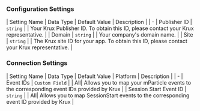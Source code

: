 

### Configuration Settings

| Setting Name |  Data Type    | Default Value  | Description |
| -
| Publisher ID | `string` | <unset> | Your Krux Publisher ID. To obtain this ID, please contact your Krux representative. |
| Domain | `string` | <unset> | Your company's domain name. |
| Site | `string` | <unset> | The Krux site ID for your app. To obtain this ID, please contact your Krux representative. |


### Connection Settings

| Setting Name |  Data Type    | Default Value | Platform | Description |
| -
| Event IDs | `Custom Field` | <unset> | All| Allows you to map your mParticle events to the corresponding event IDs provided by Krux |
| Session Start Event ID | `string` | <unset> | All| Allows you to map SessionStart events to the corresponding event ID provided by Krux |
